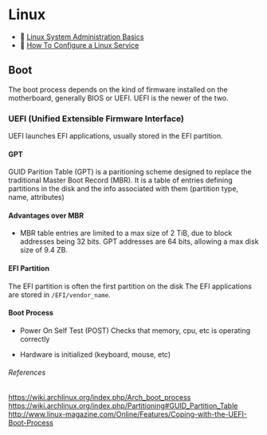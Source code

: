 # Linux

- 📝 [Linux System Administration Basics](https://www.linode.com/docs/tools-reference/basics/linux-system-administration-basics/)
- 📝 [How To Configure a Linux Service](https://www.digitalocean.com/community/tutorials/how-to-configure-a-linux-service-to-start-automatically-after-a-crash-or-reboot-part-1-practical-examples)

## Boot

The boot process depends on the kind of firmware installed on the motherboard, generally BIOS or UEFI. UEFI is the newer of the two.

### UEFI (Unified Extensible Firmware Interface)
UEFI launches EFI applications, usually stored in the EFI partition.

#### GPT
GUID Parition Table (GPT) is a paritioning scheme designed to replace the traditional Master Boot Record (MBR). It is a table of entries defining partitions in the disk and the info associated with them (partition type, name, attributes)
#### Advantages over MBR
- MBR table entries are limited to a max size of 2 TiB, due to block addresses being 32 bits. GPT addresses are 64 bits, allowing a max disk size of 9.4 ZB.

#### EFI Partition
The EFI partition is often the first partition on the disk
The EFI applications are stored in `/EFI/vendor_name`.

#### Boot Process
- Power On Self Test (POST)
Checks that memory, cpu, etc is operating correctly

- Hardware is initialized (keyboard, mouse, etc)



###### References
https://wiki.archlinux.org/index.php/Arch_boot_process
https://wiki.archlinux.org/index.php/Partitioning#GUID_Partition_Table
http://www.linux-magazine.com/Online/Features/Coping-with-the-UEFI-Boot-Process
